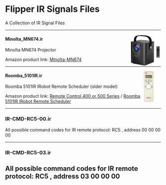 # Flipper IR Signals Files #

A Collection of IR Signal Files

---
<img align="right" src=".Minolta-MN674.jpg"  width=100>

#### Minolta_MN674.ir  ####

Minolta MN674 Projector

Amazon product link: [Minolta-MN674](https://www.amazon.com/Minolta-MN674/dp/B08WZ3DNL2/)

---
<img align="right"  src=".Roomba_5101IR.png" height=100>

#### Roomba_5101IR.ir ####

Roomba 5101IR IRobot Remote Scheduler (older model)

Amazon product link:  [Remote Control 400 or 500 Series](https://www.amazon.com/Ship-Roomba-Scheduler-Remote-Control/dp/B01693B816/) /  [Roomba 5101IR IRobot Remote Scheduler](https://www.amazon.com/Roomba-5101IR-IRobot-Remote-Scheduler/dp/B000E7DL9Q)

---
### IR-CMD-RC5-00.ir ###

All possible command codes for IR remote protocol: RC5 , address 00 00 00 00

---
### IR-CMD-RC5-03.ir ###

All possible command codes for IR remote protocol: RC5 , address 03 00 00 00
---
